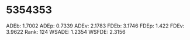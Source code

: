 # 5354353

ADEb: 1.7002
ADEp: 0.7339
ADEv: 2.1783
FDEb: 3.1746
FDEp: 1.422
FDEv: 3.9622
Rank: 124
WSADE: 1.2354
WSFDE: 2.3156